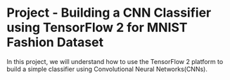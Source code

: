# Project - Building a CNN Classifier using TensorFlow 2 for MNIST Fashion Dataset
In this project, we will understand how to use the TensorFlow 2 platform to build a simple classifier using Convolutional Neural Networks(CNNs).
